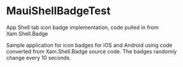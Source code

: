 # MauiShellBadgeTest
App Shell tab icon badge implementation, code pulled in from Xam.Shell.Badge

Sample application for icon badges for iOS and Android using code converted from Xam.Shell.Badge source code.  The badges randomly change every 10 seconds.
